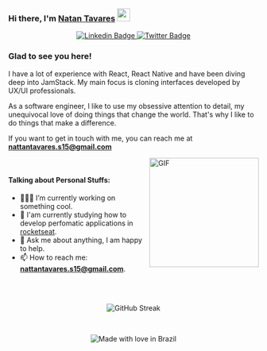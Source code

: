 ### Hi there, I'm <a href="#" target="_blank">Natan Tavares</a> <img src="https://media.giphy.com/media/hvRJCLFzcasrR4ia7z/giphy.gif" width="26px">

<p align="center">

  <a href="https://linkedin.com/in/natan-tavares" target="_blank">
    <img src="https://img.shields.io/badge/-Natan_Tavares-0e76a8?style=flat-square&logo=Linkedin&logoColor=white" alt="Linkedin Badge">
  </a>

  <a href="https://twitter.com/Natan_Tvrs" target="_blank">
    <img src="https://img.shields.io/badge/-@Natan_Trvs-00acee?style=flat-square&logo=Twitter&logoColor=white" alt="Twitter Badge">
  </a>

  <!-- <a href="https://" target="_blank">
    <img src="https://img.shields.io/badge/Website-3b5998?style=flat-square&logo=google-chrome&logoColor=white" alt="Website Badge">
  </a> -->

<!-- [![Linkedin Badge](https://img.shields.io/badge/-Natan_Tavares-0e76a8?style=flat-square&logo=Linkedin&logoColor=white)](https://linkedin.com/in/natan-tavares)&nbsp;[![Twitter Badge](https://img.shields.io/badge/-@Natan_Trvs-00acee?style=flat-square&logo=Twitter&logoColor=white)](https://twitter.com/Natan_Tvrs)&nbsp;[![Website Badge](https://img.shields.io/badge/Website-3b5998?style=flat-square&logo=google-chrome&logoColor=white)](https://) -->

</p>

### Glad to see you here!

I have a lot of experience with React, React Native and have been diving deep into JamStack. My main focus is cloning interfaces developed by UX/UI professionals.

As a software engineer, I like to use my obsessive attention to detail, my unequivocal love of doing things that change the world. That's why I like to do things that make a difference.

If you want to get in touch with me, you can reach me at **nattantavares.s15@gmail.com**

<img align="right" alt="GIF" src="https://user-images.githubusercontent.com/5713670/87202985-820dcb80-c2b6-11ea-9f56-7ec461c497c3.gif" width="220" />

<br />

#### Talking about Personal Stuffs:

- 👨🏻‍💻 I’m currently working on something cool.
- 🚀 I'am currently studying how to develop perfomatic applications in [rocketseat](https://rocketseat.com.br/).
- 💬 Ask me about anything, I am happy to help.
- 📫 How to reach me: **nattantavares.s15@gmail.com**.
<!-- - 📝 [Resume](https://). -->

<br />
<br />

<p align="center">
  <img src="http://github-readme-streak-stats.herokuapp.com?user=NatanTavares&theme=blueberry_duo&hide_border=true" alt="GitHub Streak" />
</p>

<br />

<p align="center">
  <img src="https://madewithlove.now.sh/br?heart=true&colorB=%23009638&template=flat-square" alt="Made with love in Brazil">
</p>
